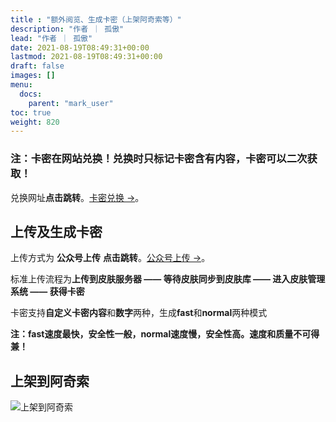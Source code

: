 ```yaml
---
title : "额外阅览、生成卡密（上架阿奇索等）"
description: "作者 ｜ 孤傲"
lead: "作者 ｜ 孤傲"
date: 2021-08-19T08:49:31+00:00
lastmod: 2021-08-19T08:49:31+00:00
draft: false 
images: []
menu:
  docs:
    parent: "mark_user"
toc: true
weight: 820
---
```


### 注：卡密在网站兑换！兑换时只标记卡密含有内容，卡密可以二次获取！

兑换网址**点击跳转**。[卡密兑换 →](https://skin-api-sq.gushao.club/redeem)。

## 上传及生成卡密

上传方式为 **公众号上传** **点击跳转**。[公众号上传 →](https://skin.gushao.club/docs/mark_user/skinupland/#%E5%85%AC%E4%BC%97%E5%8F%B7%E4%B8%8A%E4%BC%A0)。

标准上传流程为**上传到皮肤服务器 —— 等待皮肤同步到皮肤库 —— 进入皮肤管理系统 —— 获得卡密**

卡密支持**自定义卡密内容**和**数字**两种，生成**fast**和**normal**两种模式

**注：fast速度最快，安全性一般，normal速度慢，安全性高。速度和质量不可得兼！**

## 上架到阿奇索

![上架到阿奇索](https://skin.gushao.club/docs/mark_user/SkinCard/image.png)
